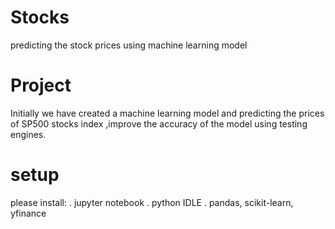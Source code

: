 # Stocks
predicting the stock prices using machine learning model
# Project
Initially we have created a machine learning model and predicting the prices of SP500 stocks index
,improve the accuracy of the model using  testing engines.
# setup
please install:
   . jupyter notebook
   . python IDLE
   . pandas, scikit-learn, yfinance
